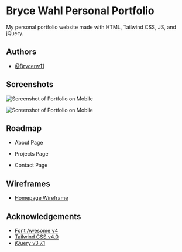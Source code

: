 
# Bryce Wahl Personal Portfolio

My personal portfolio website made with HTML, Tailwind CSS, JS, and jQuery.


## Authors

- [@Brycerw11](https://github.com/Brycerw11)


## Screenshots

![Screenshot of Portfolio on Mobile](https://res.cloudinary.com/dtxrpihy6/image/upload/v1739947562/Brycerw11%20Portfolio%20Images/Screenshots/ajnhhvwx9so02omezp7h.png)

![Screenshot of Portfolio on Mobile](https://res.cloudinary.com/dtxrpihy6/image/upload/v1739947562/Brycerw11%20Portfolio%20Images/Screenshots/viwfzupsqbnymwhziczq.png)


## Roadmap

- About Page

- Projects Page

- Contact Page

## Wireframes
- [Homepage Wireframe](https://lucid.app/lucidchart/56c2a135-cb58-4132-859e-d3ec90ce0ae5/edit?invitationId=inv_6985dd5b-1810-4353-9c6b-981c7d9e8c69)

## Acknowledgements

- [Font Awesome v4](https://fontawesome.com/v4)
- [Tailwind CSS v4.0](https://tailwindcss.com/)
- [jQuery v3.7.1](https://releases.jquery.com/)
